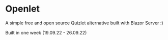# Openlet
A simple free and open source Quizlet alternative built with Blazor Server :)

Built in one week (19.09.22 - 26.09.22)
